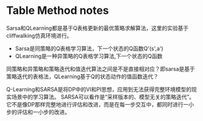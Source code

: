 # Table Method notes

Sarsa和QLearning都是基于Q表格更新的最优策略求解算法，这里的实验基于cliffwalking仿真环境进行。
- Sarsa是同策略的Q表格学习算法，下一个状态的Q函数Q'(s',a')
- QLearning是一种异策略的Q表格学习算法,下一个状态的Q函数

同策略和异策略和策略迭代和值迭代算法之间是不是直接相对应？即sarsa是基于策略迭代的表格法，QLearning基于Q的状态动作的值函数迭代？

Q-Learning和SARSA是将DP中的VI和PI思想，应用到无法获得完整环境模型的现实场景中的学习算法。
SARSA可以看作是“采样版本的、模型无关的策略迭代”。 它不是像DP那样完整地进行评估和改进，而是在每一步交互中，都同时进行一小步的评估和一小步的改进。